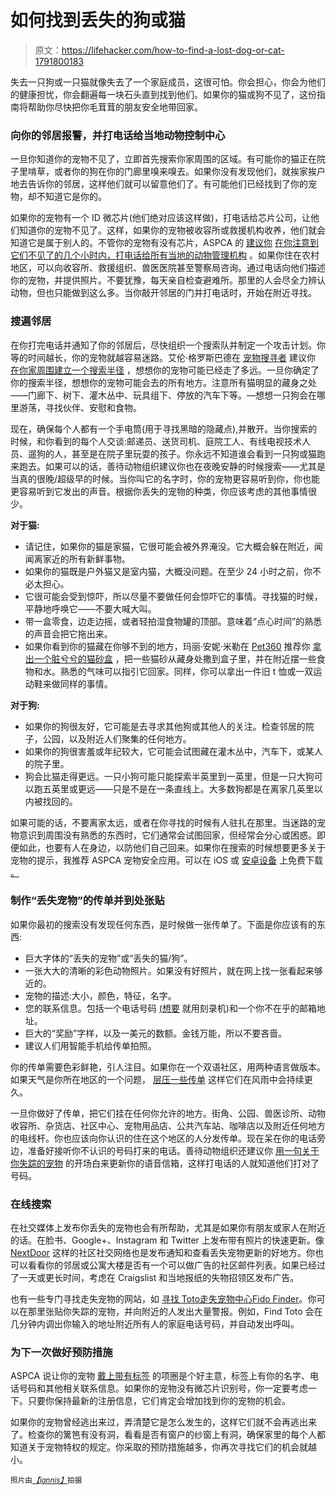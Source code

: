 # 如何找到丢失的狗或猫

> 原文：<https://lifehacker.com/how-to-find-a-lost-dog-or-cat-1791800183>

失去一只狗或一只猫就像失去了一个家庭成员，这很可怕。你会担心，你会为他们的健康担忧，你会翻遍每一块石头直到找到他们。如果你的猫或狗不见了，这份指南将帮助你尽快把你毛茸茸的朋友安全地带回家。



### 向你的邻居报警，并打电话给当地动物控制中心

一旦你知道你的宠物不见了，立即首先搜索你家周围的区域。有可能你的猫正在院子里啃草，或者你的狗在你的门廊里嗅来嗅去。如果你没有发现他们，就挨家挨户地去告诉你的邻居，这样他们就可以留意他们了。有可能他们已经找到了你的宠物，却不知道它是你的。

如果你的宠物有一个 ID 微芯片(他们绝对应该这样做)，打电话给芯片公司，让他们知道你的宠物不见了。这样，如果你的宠物被收容所或救援机构收养，他们就会知道它是属于别人的。不管你的宠物有没有芯片，ASPCA 的 [建议你](https://www.aspca.org/) [在你注意到它们不见了的几个小时内，打电话给所有当地的动物管理机构](http://www.aspca.org/pet-care/general-pet-care/finding-lost-pet) 。如果你住在农村地区，可以向收容所、救援组织、兽医医院甚至警察局咨询。通过电话向他们描述你的宠物，并提供照片。不要犹豫，每天亲自检查避难所。那里的人会尽全力辨认动物，但也只能做到这么多。当你敲开邻居的门并打电话时，开始在附近寻找。

### **搜遍邻居**

在你打完电话并通知了你的邻居后，尽快组织一个搜索队并制定一个攻击计划。你等的时间越长，你的宠物就越容易迷路。艾伦·格罗斯巴德在 [宠物搜寻者](https://www.petfinder.com/) 建议你 [在你家周围建立一个搜索半径](https://www.petfinder.com/dogs/lost-and-found-dogs/find-lost-dog/) ，想想你的宠物可能已经走了多远。一旦你确定了你的搜索半径，想想你的宠物可能会去的所有地方。注意所有猫明显的藏身之处——门廊下、树下、灌木丛中、玩具组下、停放的汽车下等。—想想一只狗会在哪里游荡，寻找伙伴、安慰和食物。

现在，确保每个人都有一个手电筒(用于寻找黑暗的隐藏点),并散开。当你搜索的时候，和你看到的每个人交谈:邮递员、送货司机、庭院工人、有线电视技术人员、遛狗的人，甚至是在院子里玩耍的孩子。你永远不知道谁会看到一只狗或猫跑来跑去。如果可以的话，善待动物组织建议你也在夜晚安静的时候搜索——尤其是当真的很晚/超级早的时候。当你叫它的名字时，你的宠物更容易听到你，你也能更容易听到它发出的声音。根据你丢失的宠物的种类，你应该考虑的其他事情很少。

**对于猫:**

*   请记住，如果你的猫是家猫，它很可能会被外界淹没。它大概会躲在附近，闻闻离家近的所有新鲜事物。
*   如果你的猫既是户外猫又是室内猫，大概没问题。在至少 24 小时之前，你不必太担心。
*   它很可能会受到惊吓，所以尽量不要做任何会惊吓它的事情。寻找猫的时候，平静地呼唤它——不要大喊大叫。
*   带一盒零食，边走边摇，或者轻拍湿食物罐的顶部。意味着“点心时间”的熟悉的声音会把它拖出来。
*   如果你看到你的猫藏在你够不到的地方，玛丽·安妮·米勒在 [Pet360](https://www.pet360.com/) 推荐你 [拿出一个脏兮兮的猫砂盒](http://www.petmd.com/cat/care/guide-finding-lost-cat) ，把一些猫砂从藏身处撒到盒子里，并在附近摆一些食物和水。熟悉的气味可以指引它回家。同样，你可以拿出一件旧 t 恤或一双运动鞋来做同样的事情。

**对于狗:**

*   如果你的狗很友好，它可能是去寻求其他狗或其他人的关注。检查邻居的院子，公园，以及附近人们聚集的任何地方。
*   如果你的狗很害羞或年纪较大，它可能会试图藏在灌木丛中，汽车下，或某人的院子里。
*   狗会比猫走得更远。一只小狗可能只能探索半英里到一英里，但是一只大狗可以跑五英里或更远——只是不是在一条直线上。大多数狗都是在离家几英里以内被找回的。

如果可能的话，不要离家太远，或者在你寻找的时候有人驻扎在那里。当迷路的宠物意识到周围没有熟悉的东西时，它们通常会试图回家，但经常会分心或困惑。即便如此，也要有人在身边，以防他们自己回来。如果你在搜索的时候想要更多关于宠物的提示，我推荐 ASPCA 宠物安全应用。可以在 iOS 或 [安卓设备](https://play.google.com/store/apps/details?id=com.cube.aspca.pfa&hl=en) 上免费下载 [。](https://itunes.apple.com/us/app/aspca-pet-safety-app-for-lost/id726419470?mt=8)

### **制作“丢失宠物”的传单并到处张贴**

如果你最初的搜索没有发现任何东西，是时候做一张传单了。下面是你应该有的东西:

*   巨大字体的“丢失的宠物”或“丢失的猫/狗”。
*   一张大大的清晰的彩色动物照片。如果没有好照片，就在网上找一张看起来够近的。
*   宠物的描述:大小，颜色，特征，名字。
*   您的联系信息。包括一个电话号码 [(想要](http://lifehacker.com/five-useful-things-you-can-do-with-a-burner-phone-numbe-1787635006) 就用刻录机)和一个你不在乎的邮箱地址。
*   巨大的“奖励”字样，以及一美元的数额。金钱万能，所以不要吝啬。
*   建议人们用智能手机给传单拍照。

你的传单需要色彩鲜艳，引人注目。如果你在一个双语社区，用两种语言做版本。如果天气是你所在地区的一个问题， [层压一些传单](https://lifehacker.com/laminate-lost-pet-flyers-to-make-them-last-longer-1791258246) 这样它们在风雨中会持续更久。

一旦你做好了传单，把它们挂在任何你允许的地方。街角、公园、兽医诊所、动物收容所、杂货店、社区中心、宠物用品店、公共汽车站、咖啡店以及附近任何地方的电线杆。你也应该向你认识的住在这个地区的人分发传单。现在呆在你的电话旁边，准备好接听你不认识的号码打来的电话。善待动物组织还建议你 [用一句关于你失踪的宠物](http://www.peta.org/living/companion-animals/how-to-find-missing-lost-cat-dog/) 的开场白来更新你的语音信箱，这样打电话的人就知道他们打对了号码。

### **在线搜索**

在社交媒体上发布你丢失的宠物也会有所帮助，尤其是如果你有朋友或家人在附近的话。在脸书、Google+、Instagram 和 Twitter 上发布带有照片的快速更新。像 [NextDoor](https://nextdoor.com/) 这样的社区社交网络也是发布通知和查看丢失宠物更新的好地方。你也可以看看你的邻居或公寓大楼是否有一个可以做广告的社区邮件列表。如果已经过了一天或更长时间，考虑在 Craigslist 和当地报纸的失物招领区发布广告。

也有一些专门寻找走失宠物的网站，如 [寻找 Toto](https://www.findtoto.com/)[走失宠物中心](http://www.thecenterforlostpets.com/)[Fido Finder](https://www.fidofinder.com/)。你可以在那里张贴你失踪的宠物，并向附近的人发出大量警报。例如，Find Toto 会在几分钟内调出你输入的地址附近所有人的家庭电话号码，并自动发出呼叫。

### **为下一次做好预防措施**

ASPCA 说让你的宠物 [戴上带有标签](http://www.aspca.org/pet-care/general-pet-care/finding-lost-pet) 的项圈是个好主意，标签上有你的名字、电话号码和其他相关联系信息。如果你的宠物没有微芯片识别号，你一定要考虑一下。只要你保持最新的注册信息，它们肯定会增加找到你的宠物的机会。

如果你的宠物曾经逃出来过，弄清楚它是怎么发生的，这样它们就不会再逃出来了。检查你的篱笆有没有洞，看看是否有窗户的纱窗上有洞，确保家里的每个人都知道关于宠物特权的规定。你采取的预防措施越多，你再次寻找它们的机会就越小。

<small>照片由</small>[*<small>【jannis】</small>*](https://www.flickr.com/photos/52336371@N07/14743990177/)<small>拍摄</small>

<small></small>